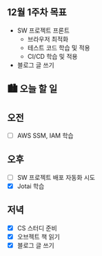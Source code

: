 ## 12월 1주차 목표

- SW 프로젝트 프론트
  - 브라우저 최적화
  - 테스트 코드 학습 및 적용
  - CI/CD 학습 및 적용
- 블로그 글 쓰기

## 🏙️ 오늘 할 일

## 오전

- [ ] AWS SSM, IAM 학습

## 오후

- [ ] SW 프로젝트 배포 자동화 시도
- [x] Jotai 학습

## 저녁

- [x] CS 스터디 준비
- [x] 오브젝트 책 읽기
- [x] 블로그 글 쓰기
